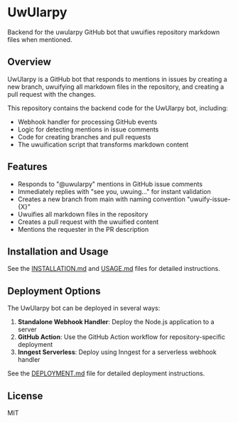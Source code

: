 # UwUlarpy

Backend for the uwularpy GitHub bot that uwuifies repository markdown files when mentioned.

## Overview

UwUlarpy is a GitHub bot that responds to mentions in issues by creating a new branch, uwuifying all markdown files in the repository, and creating a pull request with the changes.

This repository contains the backend code for the UwUlarpy bot, including:

- Webhook handler for processing GitHub events
- Logic for detecting mentions in issue comments
- Code for creating branches and pull requests
- The uwuification script that transforms markdown content

## Features

- Responds to "@uwularpy" mentions in GitHub issue comments
- Immediately replies with "see you, uwuing..." for instant validation
- Creates a new branch from main with naming convention "uwuify-issue-{X}"
- Uwuifies all markdown files in the repository
- Creates a pull request with the uwuified content
- Mentions the requester in the PR description

## Installation and Usage

See the [INSTALLATION.md](INSTALLATION.md) and [USAGE.md](USAGE.md) files for detailed instructions.

## Deployment Options

The UwUlarpy bot can be deployed in several ways:

1. **Standalone Webhook Handler**: Deploy the Node.js application to a server
2. **GitHub Action**: Use the GitHub Action workflow for repository-specific deployment
3. **Inngest Serverless**: Deploy using Inngest for a serverless webhook handler

See the [DEPLOYMENT.md](DEPLOYMENT.md) file for detailed deployment instructions.

## License

MIT
